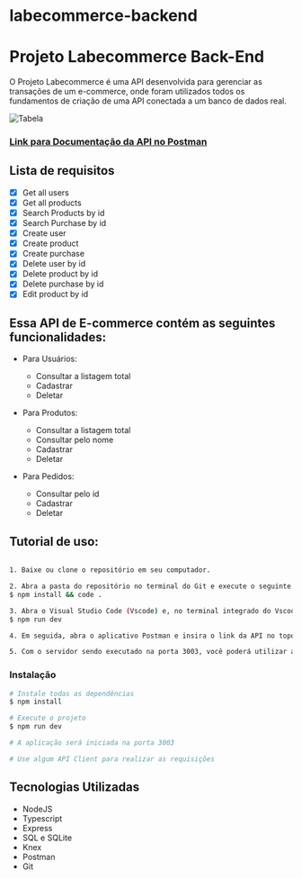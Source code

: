 # labecommerce-backend

# Projeto Labecommerce Back-End

O Projeto Labecommerce é uma API desenvolvida para gerenciar as transações de um e-commerce, onde foram utilizados todos os fundamentos de criação de uma API conectada a um banco de dados real.

![Tabela](https://user-images.githubusercontent.com/29845719/241974620-b446bbb0-bc9c-42d9-be04-b9ce1d605bd4.png)

### [Link para Documentação da API no Postman](https://documenter.getpostman.com/view/28316157/2s9YRCXrrK)

## Lista de requisitos

- [x] Get all users
- [x] Get all products
- [x] Search Products by id
- [x] Search Purchase by id
- [x] Create user
- [x] Create product
- [x] Create purchase
- [x] Delete user by id
- [x] Delete product by id
- [x] Delete purchase by id
- [x] Edit product by id

## Essa API de E-commerce contém as seguintes funcionalidades:

- Para Usuários:

  - Consultar a listagem total
  - Cadastrar
  - Deletar

- Para Produtos:

  - Consultar a listagem total
  - Consultar pelo nome
  - Cadastrar
  - Deletar

- Para Pedidos:
  - Consultar pelo id
  - Cadastrar
  - Deletar

## Tutorial de uso:

```bash

1. Baixe ou clone o repositório em seu computador.

2. Abra a pasta do repositório no terminal do Git e execute o seguinte comando para instalar as dependências do projeto:
$ npm install && code .

3. Abra o Visual Studio Code (Vscode) e, no terminal integrado do Vscode, digite o seguinte comando para iniciar o servidor em modo de desenvolvimento:
$ npm run dev

4. Em seguida, abra o aplicativo Postman e insira o link da API no topo da interface.

5. Com o servidor sendo executado na porta 3003, você poderá utilizar a API livremente para interagir com o projeto.

```

### Instalação

```bash
# Instale todas as dependências
$ npm install

# Execute o projeto
$ npm run dev

# A aplicação será iniciada na porta 3003

# Use algum API Client para realizar as requisições
```

## Tecnologias Utilizadas

- NodeJS
- Typescript
- Express
- SQL e SQLite
- Knex
- Postman
- Git
  
